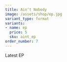 ```yaml
---
title: Ain’t Nobody 
image: /assets/shop/ep.jpg
variant_type: format
variants:
- name: ep
  price: 5
  sku: aint_ep
order_number: 7
---
```


Latest EP
